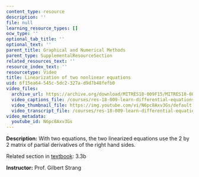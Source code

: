```yaml
---
content_type: resource
description: ''
file: null
learning_resource_types: []
ocw_type: ''
optional_tab_title: ''
optional_text: ''
parent_title: Graphical and Numerical Methods
parent_type: SupplementalResourceSection
related_resources_text: ''
resource_index_text: ''
resourcetype: Video
title: Linearization of two nonlinear equations
uid: 6f15ea64-545c-5dc2-327a-d9d7b48fefb0
video_files:
  archive_url: https://archive.org/download/MITRES18-009F15/MITRES18-009F15_3_3b_LinearizationTwoEquations_300k.mp4
  video_captions_file: /courses/res-18-009-learn-differential-equations-up-close-with-gilbert-strang-and-cleve-moler-fall-2015/fe798c4479f556b5a5e8040838044403_N6pc8Axv3Gs.vtt
  video_thumbnail_file: https://img.youtube.com/vi/N6pc8Axv3Gs/default.jpg
  video_transcript_file: /courses/res-18-009-learn-differential-equations-up-close-with-gilbert-strang-and-cleve-moler-fall-2015/f429afe4d8868d2530fd337e05c67bee_N6pc8Axv3Gs.pdf
video_metadata:
  youtube_id: N6pc8Axv3Gs
---
```


**Description:** With two equations, the two linearized equations use the 2 by 2 matrix of partial derivatives of the right hand sides.

Related section in [textbook](http://www-math.mit.edu/~gs/dela/): 3.3b

**Instructor:** Prof. Gilbert Strang